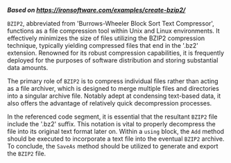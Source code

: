 ***Based on <https://ironsoftware.com/examples/create-bzip2/>***

`BZIP2`, abbreviated from 'Burrows-Wheeler Block Sort Text Compressor', functions as a file compression tool within Unix and Linux environments. It effectively minimizes the size of files utilizing the BZIP2 compression technique, typically yielding compressed files that end in the '.bz2' extension. Renowned for its robust compression capabilities, it is frequently deployed for the purposes of software distribution and storing substantial data amounts.

The primary role of `BZIP2` is to compress individual files rather than acting as a file archiver, which is designed to merge multiple files and directories into a singular archive file. Notably adept at condensing text-based data, it also offers the advantage of relatively quick decompression processes.

In the referenced code segment, it is essential that the resultant `BZIP2` file include the '.bz2' suffix. This notation is vital to properly decompress the file into its original text format later on. Within a `using` block, the `Add` method should be executed to incorporate a text file into the eventual `BZIP2` archive. To conclude, the `SaveAs` method should be utilized to generate and export the `BZIP2` file.